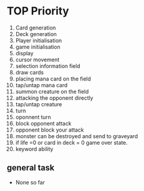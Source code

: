 # TOP Priority
1. Card generation
2. Deck generation
3. Player initialisation
4. game initialisation
5. display
6. cursor movement
7. selection information field
8. draw cards
9. placing mana card on the field
10. tap/untap mana card
11. summon creature on the field
12. attacking the opponent directly 
13. tap/untap creature
14. turn
15. oponnent turn
16. block opponent attack
17. opponent block your attack
18. monster can be destroyed and send to graveyard
19. if life =0 or card in deck = 0 game over state.
20. keyword ability

## general task
- None so far
